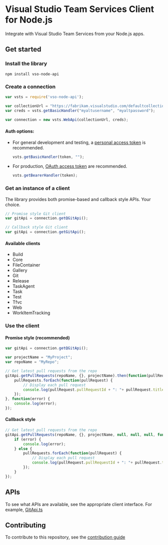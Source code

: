 # Visual Studio Team Services Client for Node.js

Integrate with Visual Studio Team Services from your Node.js apps.

## Get started

### Install the library
```
npm install vso-node-api
```

### Create a connection
```javascript
var vsts = require('vso-node-api');

var collectionUrl = "https://fabrikam.visualstudio.com/defaultcollection";
var creds = vsts.getBasicHandler("myaltusername", "myaltpassword");
 
var connection = new vsts.WebApi(collectionUrl, creds);    
```

#### Auth options:

* For general development and testing, a [personal access token](https://www.visualstudio.com/en-us/get-started/setup/use-personal-access-tokens-to-authenticate) is recommended.
  ```javascript
  vsts.getBasicHandler(token, "");
  ```

* For production, [OAuth access token](https://www.visualstudio.com/en-us/integrate/get-started/auth/oauth) are recommended.
  ```javascript
  vsts.getBearerHandler(token);
  ```

### Get an instance of a client

The library provides both promise-based and callback style APIs. Your choice.

```javascript
// Promise style Git client
var gitApi = connection.getQGitApi();

// Callback style Git client
var gitApi = connection.getGitApi();
```

#### Available clients

* Build
* Core
* FileContainer
* Gallery
* Git
* Release
* TaskAgent
* Task
* Test
* Tfvc
* Web
* WorkItemTracking

### Use the client

#### Promise style (recommended)
 
```javascript
var gitApi = connection.getQGitApi();

var projectName = "MyProject";
var repoName = "MyRepo";

// Get latest pull requests from the repo
gitApi.getPullRequests(repoName, {}, projectName).then(function(pullRequests) {    
    pullRequests.forEach(function(pullRequest) {
        // Display each pull request
        console.log(pullRequest.pullRequestId + ": "+ pullRequest.title);             
    });              
}, function(error) {
    console.log(error);
});
```

#### Callback style

```javascript
// Get latest pull requests from the repo
gitApi.getPullRequests(repoName, {}, projectName, null, null, null, function(error, status, pullRequests) {
    if (error) {
        console.log(error); 
    } else {       
        pullRequests.forEach(function(pullRequest) {
            // Display each pull request
            console.log(pullRequest.pullRequestId + ": "+ pullRequest.title);             
        }); 
    }
});
```

## APIs

To see what APIs are available, see the appropriate client interface. For example, [GitApi.ts](https://github.com/Microsoft/vsts-node-api/blob/master/api/GitApi.ts)

## Contributing

To contribute to this repository, see the [contribution guide](./CONTRIBUTING.md)

